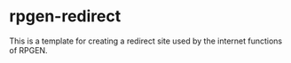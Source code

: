 # rpgen-redirect
This is a template for creating a redirect site used by the internet functions of RPGEN.
